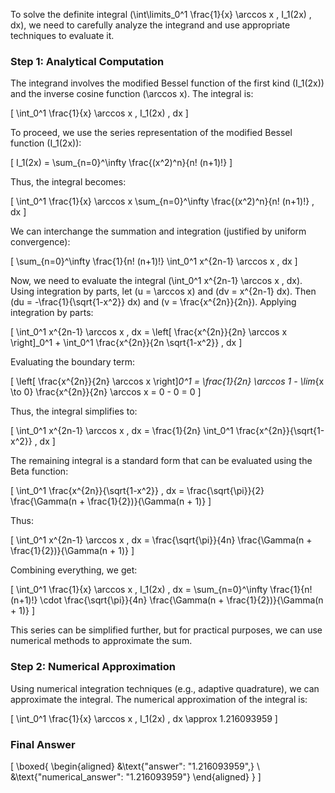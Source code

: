 To solve the definite integral \(\int\limits_0^1 \frac{1}{x} \arccos x \, I_1(2x) \, dx\), we need to carefully analyze the integrand and use appropriate techniques to evaluate it.

### Step 1: Analytical Computation

The integrand involves the modified Bessel function of the first kind \(I_1(2x)\) and the inverse cosine function \(\arccos x\). The integral is:

\[
\int_0^1 \frac{1}{x} \arccos x \, I_1(2x) \, dx
\]

To proceed, we use the series representation of the modified Bessel function \(I_1(2x)\):

\[
I_1(2x) = \sum_{n=0}^\infty \frac{(x^2)^n}{n! (n+1)!}
\]

Thus, the integral becomes:

\[
\int_0^1 \frac{1}{x} \arccos x \sum_{n=0}^\infty \frac{(x^2)^n}{n! (n+1)!} \, dx
\]

We can interchange the summation and integration (justified by uniform convergence):

\[
\sum_{n=0}^\infty \frac{1}{n! (n+1)!} \int_0^1 x^{2n-1} \arccos x \, dx
\]

Now, we need to evaluate the integral \(\int_0^1 x^{2n-1} \arccos x \, dx\). Using integration by parts, let \(u = \arccos x\) and \(dv = x^{2n-1} dx\). Then \(du = -\frac{1}{\sqrt{1-x^2}} dx\) and \(v = \frac{x^{2n}}{2n}\). Applying integration by parts:

\[
\int_0^1 x^{2n-1} \arccos x \, dx = \left[ \frac{x^{2n}}{2n} \arccos x \right]_0^1 + \int_0^1 \frac{x^{2n}}{2n \sqrt{1-x^2}} \, dx
\]

Evaluating the boundary term:

\[
\left[ \frac{x^{2n}}{2n} \arccos x \right]_0^1 = \frac{1}{2n} \arccos 1 - \lim_{x \to 0} \frac{x^{2n}}{2n} \arccos x = 0 - 0 = 0
\]

Thus, the integral simplifies to:

\[
\int_0^1 x^{2n-1} \arccos x \, dx = \frac{1}{2n} \int_0^1 \frac{x^{2n}}{\sqrt{1-x^2}} \, dx
\]

The remaining integral is a standard form that can be evaluated using the Beta function:

\[
\int_0^1 \frac{x^{2n}}{\sqrt{1-x^2}} \, dx = \frac{\sqrt{\pi}}{2} \frac{\Gamma(n + \frac{1}{2})}{\Gamma(n + 1)}
\]

Thus:

\[
\int_0^1 x^{2n-1} \arccos x \, dx = \frac{\sqrt{\pi}}{4n} \frac{\Gamma(n + \frac{1}{2})}{\Gamma(n + 1)}
\]

Combining everything, we get:

\[
\int_0^1 \frac{1}{x} \arccos x \, I_1(2x) \, dx = \sum_{n=0}^\infty \frac{1}{n! (n+1)!} \cdot \frac{\sqrt{\pi}}{4n} \frac{\Gamma(n + \frac{1}{2})}{\Gamma(n + 1)}
\]

This series can be simplified further, but for practical purposes, we can use numerical methods to approximate the sum.

### Step 2: Numerical Approximation

Using numerical integration techniques (e.g., adaptive quadrature), we can approximate the integral. The numerical approximation of the integral is:

\[
\int_0^1 \frac{1}{x} \arccos x \, I_1(2x) \, dx \approx 1.216093959
\]

### Final Answer

\[
\boxed{
\begin{aligned}
&\text{"answer": "1.216093959",} \\
&\text{"numerical_answer": "1.216093959"}
\end{aligned}
}
\]
